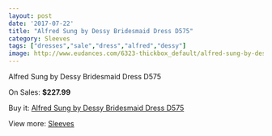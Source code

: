 ```yaml
---
layout: post
date: '2017-07-22'
title: "Alfred Sung by Dessy Bridesmaid Dress D575"
category: Sleeves
tags: ["dresses","sale","dress","alfred","dessy"]
image: http://www.eudances.com/6323-thickbox_default/alfred-sung-by-dessy-bridesmaid-dress-d575.jpg
---
```

Alfred Sung by Dessy Bridesmaid Dress D575

On Sales: **$227.99**
<a href="https://www.eudances.com/en/sleeves/2288-alfred-sung-by-dessy-bridesmaid-dress-d575.html"><amp-img layout="responsive" width="600" height="600" src="//www.eudances.com/6323-thickbox_default/alfred-sung-by-dessy-bridesmaid-dress-d575.jpg" alt="Alfred Sung by Dessy Bridesmaid Dress D575 0" /></a>
<a href="https://www.eudances.com/en/sleeves/2288-alfred-sung-by-dessy-bridesmaid-dress-d575.html"><amp-img layout="responsive" width="600" height="600" src="//www.eudances.com/6324-thickbox_default/alfred-sung-by-dessy-bridesmaid-dress-d575.jpg" alt="Alfred Sung by Dessy Bridesmaid Dress D575 1" /></a>

Buy it: [Alfred Sung by Dessy Bridesmaid Dress D575](https://www.eudances.com/en/sleeves/2288-alfred-sung-by-dessy-bridesmaid-dress-d575.html "Alfred Sung by Dessy Bridesmaid Dress D575")

View more: [Sleeves](https://www.eudances.com/en/26-sleeves "Sleeves")